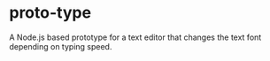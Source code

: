 # proto-type
A Node.js based prototype for a text editor that changes the text font depending on typing speed.
